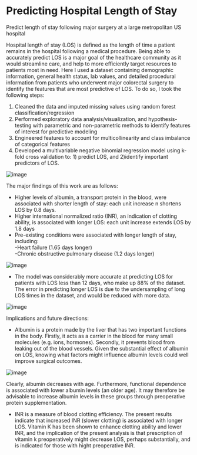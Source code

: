 # Predicting Hospital Length of Stay
Predict length of stay following major surgery at a large metropolitan US hospital

Hospital length of stay (LOS) is defined as the length of time a patient remains in the hospital following a medical procedure. Being able to accurately predict LOS is a major goal of the healthcare community as it would streamline care, and help to more efficiently target resources to patients most in need. Here I used a dataset containing demographic information, general health status, lab values, and detailed procedural information
from patients who underwent major colorectal surgery to identify the features that are most predictive of LOS. To do so, I took the following steps:

1) Cleaned the data and imputed missing values using random forest classification/regression
2) Performed exploratory data analysis/visualization, and hypothesis-testing with parametric and non-parametric methods
to identify features of interest for predictive modeling
3) Engineered features to account for multicollinearity and class imbalance of categorical features
4) Developed a multivariable negative binomial regression model using k-fold cross validation to: 1) predict LOS, and 2)identify
important predictors of LOS.

![image](https://user-images.githubusercontent.com/89553765/197885769-83942a66-670e-4b1f-939a-daf9dc0c2cdc.png)



The major findings of this work are as follows:


- Higher levels of albumin, a transport protein in the blood, were associated with shorter length of stay: each unit increase 
n shortens LOS by 0.8 days.
- Higher international normalized ratio (INR), an indication of clotting ability, is associated with longer LOS: each unit increase 
extends LOS by 1.8 days
- Pre-existing conditions were associated with longer length of stay, including:  
      -Heart failure (1.65 days longer)  
      -Chronic obstructive pulmonary disease (1.2 days longer)
      
![image](https://user-images.githubusercontent.com/89553765/212435818-4a58de21-f0ec-41e8-b165-becff6990bc4.png)
    
- The model was considerably more accurate at predicting LOS for patients with LOS less than 12 days, who make up 88% of the 
dataset. 
    The error in predicting longer LOS is due to the undersampling of long LOS times in the dataset, and would be reduced with more data.
    
![image](https://user-images.githubusercontent.com/89553765/198186332-6b6d062c-f143-4530-a0c5-44f0b34eff98.png)



Implications and future directions:

- Albumin is a protein made by the liver that has two important functions in the body. Firstly, it acts as a carrier
in the blood for many small molecules (e.g. ions, hormones). Secondly, it prevents blood from leaking out of the blood
vessels. Given the substantial effect of albumin on LOS, knowing what factors might influence albumin levels could well
improve surgical outcomes. 

![image](https://user-images.githubusercontent.com/89553765/197847978-c4479edc-d8c3-4b23-9a86-1b45dec62197.png)

 Clearly, albumin decreases with age. Furthermore, functional dependence is associated with lower albumin levels (an older age). It may 
 therefore be advisable to increase albumin levels in these groups through preoperative protein supplementation.

- INR is a measure of blood clotting efficiency. The present results indicate that increased INR (slower clotting) is associated
with longer LOS. Vitamin K has been shown to enhance clotting ability and lower INR, and the implication of the present analysis 
is that prescription of vitamin k preoperatively might decrease LOS, perhaps substantially, and is indicated for those with 
hight preoperative INR.

